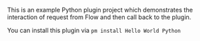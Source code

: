 This is an example Python plugin project which demonstrates the interaction of request from Flow and then call back to the plugin.

You can install this plugin via `pm install Hello World Python`

